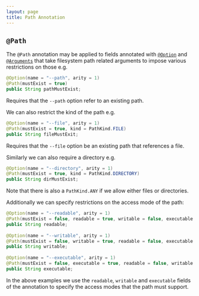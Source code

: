 ```yaml
---
layout: page
title: Path Annotation
---
```


## `@Path`

The `@Path` annotation may be applied to fields annotated with [`@Option`](option.html) and [`@Arguments`](arguments.html) that take filesystem path related arguments to impose various restrictions on those e.g.

```java
@Option(name = "--path", arity = 1)
@Path(mustExist = true)
public String pathMustExist;
```

Requires that the `--path` option refer to an existing path.

We can also restrict the kind of the path e.g.
    
```java
@Option(name = "--file", arity = 1)
@Path(mustExist = true, kind = PathKind.FILE)
public String fileMustExit;
```
Requires that the `--file` option be an existing path that references a file.

Similarly we can also require a directory e.g.
    
```java
@Option(name = "--directory", arity = 1)
@Path(mustExist = true, kind = PathKind.DIRECTORY)
public String dirMustExist;
```
Note that there is also a `PathKind.ANY` if we allow either files or directories.

Additionally we can specify restrictions on the access mode of the path:
    
```java
@Option(name = "--readable", arity = 1)
@Path(mustExist = false, readable = true, writable = false, executable = false)
public String readable;
    
@Option(name = "--writable", arity = 1)
@Path(mustExist = false, writable = true, readable = false, executable = false)
public String writable;
    
@Option(name = "--executable", arity = 1)
@Path(mustExist = false, executable = true, readable = false, writable = false)
public String executable;
```
In the above examples we use the `readable`, `writable` and `executable` fields of the annotation to specify the access modes that the path must support.
